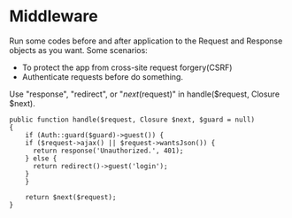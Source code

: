 # Middleware

Run some codes before and after application to the Request and Response objects as you want.
Some scenarios:
  - To protect the app from cross-site request forgery(CSRF)
  - Authenticate requests before do something.


Use "response", "redirect", or "$next($request)" in handle($request, Closure $next).

    public function handle($request, Closure $next, $guard = null)
    {
    	if (Auth::guard($guard)->guest()) {
        if ($request->ajax() || $request->wantsJson()) {
          return response('Unauthorized.', 401);
        } else {
          return redirect()->guest('login');
        }
    	}
    	
    	return $next($request);
    }
